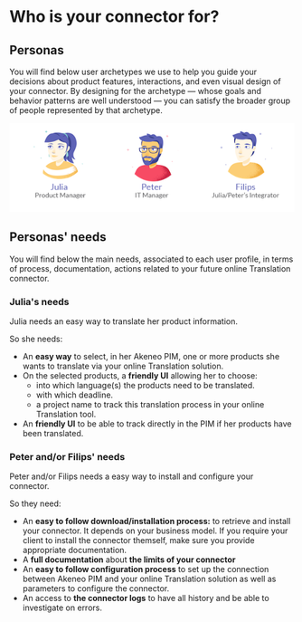 # Who is your connector for?

## Personas

You will find below user archetypes we use to help you guide your decisions about product features, interactions, and even visual design of your connector. By designing for the archetype — whose goals and behavior patterns are well understood — you can satisfy the broader group of people represented by that archetype.

![Personas](../../img/guides/personas.png)

## Personas' needs

You will find below the main needs, associated to each user profile, in terms of process, documentation, actions related to your future online Translation connector.

### Julia's needs

Julia needs an easy way to translate her product information.

So she needs:

* An **easy way** to select, in her Akeneo PIM, one or more products she wants to translate via your online Translation solution.
* On the selected products, a **friendly UI** allowing her to choose:
  * into which language(s) the products need to be translated.
  * with which deadline.
  * a project name to track this translation process in your online Translation tool.
* An **friendly UI** to be able to track directly in the PIM if her products have been translated.

### Peter and/or Filips' needs

Peter and/or Filips needs a easy way to install and configure your connector.

So they need:
* An **easy to follow download/installation process:** to retrieve and install your connector.
It depends on your business model. If you require your client to install the connector themself, make sure you provide appropriate documentation.
* A **full documentation** about **the limits of your connector**
* An **easy to follow configuration process** to set up the connection between Akeneo PIM and your online Translation solution as well as parameters to configure the connector.
* An access to **the connector logs** to have all history and be able to investigate on errors.
